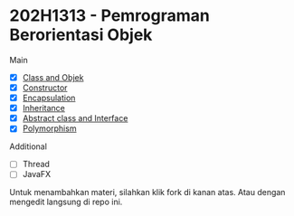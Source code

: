 # 202H1313 - Pemrograman Berorientasi Objek

Main
- [x] [Class and Objek](https://github.com/deovaliandro/OOP-with-Java/blob/main/1-Class%20and%20Object.md)
- [x] [Constructor](https://github.com/deovaliandro/OOP-with-Java/blob/main/2-Constructor.md)
- [x] [Encapsulation](https://github.com/deovaliandro/OOP-with-Java/blob/main/3-Encapsulation.md)
- [x] [Inheritance](https://github.com/deovaliandro/OOP-with-Java/blob/main/4-Inheritance.md)
- [x] [Abstract class and Interface](https://github.com/deovaliandro/OOP-with-Java/blob/main/5-Abstract%20Class%20and%20Interface.md)
- [x] [Polymorphism](https://github.com/deovaliandro/OOP-with-Java/blob/main/6-Polymorphism.md)

Additional
- [ ] Thread
- [ ] JavaFX

Untuk menambahkan materi, silahkan klik fork di kanan atas.
Atau dengan mengedit langsung di repo ini.